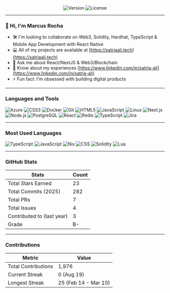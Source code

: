 <div align="center">
  <img src="https://img.shields.io/badge/Version-2.0.0-blue.svg" alt="Version">
  <img src="https://img.shields.io/badge/License-MIT-green.svg" alt="License">
</div>

---

### 👋 Hi, I'm Marcus Rocha

- 🛠 I'm looking to collaborate on Web3, Solidity, Hardhat, TypeScript & Mobile App Development with React Native
- 💻 All of my projects are available at [https://satriaali.tech](https://satriaali.tech)
- 💬 Ask me about React/NextJS & Web3/Blockchain
- 📄 Know about my experiences [https://www.linkedin.com/in/satria-ali](https://www.linkedin.com/in/satria-ali)
- ⚡ Fun fact: I'm obsessed with building digital products

---

### Languages and Tools

![Azure](https://img.shields.io/badge/-Azure-0078D4?style=flat&logo=microsoft-azure&logoColor=white)
![CSS3](https://img.shields.io/badge/-CSS3-1572B6?style=flat&logo=css3&logoColor=white)
![Docker](https://img.shields.io/badge/-Docker-2496ED?style=flat&logo=docker&logoColor=white)
![Git](https://img.shields.io/badge/-Git-F05032?style=flat&logo=git&logoColor=white)
![HTML5](https://img.shields.io/badge/-HTML5-E34F26?style=flat&logo=html5&logoColor=white)
![JavaScript](https://img.shields.io/badge/-JavaScript-F7DF1E?style=flat&logo=javascript&logoColor=black)
![Linux](https://img.shields.io/badge/-Linux-FCC624?style=flat&logo=linux&logoColor=black)
![Next.js](https://img.shields.io/badge/-Next.js-000000?style=flat&logo=next.js&logoColor=white)
![Node.js](https://img.shields.io/badge/-Node.js-339933?style=flat&logo=node.js&logoColor=white)
![PostgreSQL](https://img.shields.io/badge/-PostgreSQL-316192?style=flat&logo=postgresql&logoColor=white)
![React](https://img.shields.io/badge/-React-61DAFB?style=flat&logo=react&logoColor=black)
![Redis](https://img.shields.io/badge/-Redis-DC382D?style=flat&logo=redis&logoColor=white)
![TypeScript](https://img.shields.io/badge/-TypeScript-3178C6?style=flat&logo=typescript&logoColor=white)
![Jira](https://img.shields.io/badge/-Jira-0052CC?style=flat&logo=jira&logoColor=white)

---

### Most Used Languages
![TypeScript](https://img.shields.io/badge/TypeScript-62.11%25-blue)
![JavaScript](https://img.shields.io/badge/JavaScript-18.95%25-yellow)
![Nix](https://img.shields.io/badge/Nix-11.19%25-lightblue)
![CSS](https://img.shields.io/badge/CSS-3.27%25-purple)
![Solidity](https://img.shields.io/badge/Solidity-3.16%25-orange)
![Lua](https://img.shields.io/badge/Lua-1.31%25-darkblue)

---

### GitHub Stats
| Stats | Count |
|-------|-------|
| Total Stars Earned | 23 |
| Total Commits (2025) | 282 |
| Total PRs | 7 |
| Total Issues | 4 |
| Contributed to (last year) | 3 |
| Grade | B- |

---

### Contributions
| Metric | Value |
|--------|-------|
| Total Contributions | 1,976 |
| Current Streak | 0 (Aug 19) |
| Longest Streak | 25 (Feb 14 - Mar 10) |
